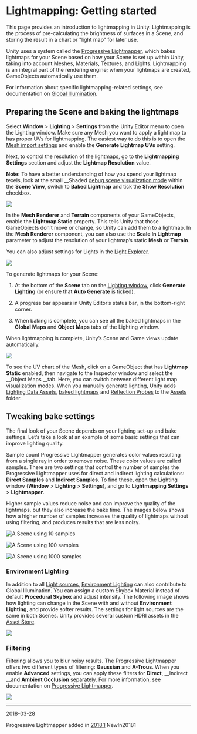 # Lightmapping: Getting started

This page provides an introduction to lightmapping in Unity. Lightmapping is the process of pre-calculating the brightness of surfaces in a Scene, and storing the result in a chart or "light map" for later use.

Unity uses a system called the [Progressive Lightmapper](ProgressiveLightmapper), which bakes lightmaps for your Scene based on how your Scene is set up within Unity, taking into account Meshes, Materials, Textures, and Lights. Lightmapping is an integral part of the rendering engine; when your lightmaps are created, GameObjects automatically use them.

For information about specific lightmapping-related settings, see documentation on [Global Illumination](GlobalIllumination).

## Preparing the Scene and baking the lightmaps

Select __Window__ &gt; __Lighting__ &gt; __Settings__ from the Unity Editor menu to open the Lighting window. Make sure any Mesh you want to apply a light map to has proper UVs for lightmapping. The easiest way to do this is to open the [Mesh import settings](FBXImporter-Model) and enable the __Generate Lightmap UVs__ setting.

Next, to control the resolution of the lightmaps, go to the __Lightmapping Settings__ section and adjust the __Lightmap Resolution__ value. 

__Note:__ To have a better understanding of how you spend your lightmap texels, look at the small __Shaded [debug scene visualization mode](GIVis) within the __Scene View__, switch to __Baked Lightmap__ and tick the __Show Resolution__ checkbox.

![](../uploads/Main/Lightmapping-0.jpg)

In the __Mesh Renderer__ and __Terrain__ components of your GameObjects, enable the __Lightmap Static__ property. This tells Unity that those GameObjects don’t move or change, so Unity can add them to a lightmap. In the __Mesh Renderer__ component, you can also use the __Scale In Lightmap__ parameter to adjust the resolution of your lightmap’s static __Mesh__ or __Terrain__.

You can also adjust settings for Lights in the [Light Explorer](LightingExplorer). 

![](../uploads/Main/Lightmapping-1.jpg)

To generate lightmaps for your Scene:

1. At the bottom of the __Scene__ tab on the [Lighting window](GlobalIllumination), click __Generate Lighting__ (or ensure that __Auto Generate__ is ticked).

2. A progress bar appears in Unity Editor’s status bar, in the bottom-right corner.

3. When baking is complete, you can see all the baked lightmaps in the __Global Maps__ and __Object Maps__ tabs of the Lighting window.

When lightmapping is complete, Unity’s Scene and Game views update automatically.

![](../uploads/Main/Lightmapping-2.jpg)

To see the UV chart of the Mesh, click on a GameObject that has __Lightmap Static__ enabled, then navigate to the Inspector window and select the __Object Maps __tab. Here, you can switch between different light map visualization modes. When you manually generate lighting, Unity adds [Lighting Data Assets](LightmapSnapshot), [baked lightmaps](GlobalIllumination) and [Reflection Probes](ReflectionProbes) to the [Assets](SpecialFolders) folder.

## Tweaking bake settings

The final look of your Scene depends on your lighting set-up and bake settings. Let’s take a look at an example of some basic settings that can improve lighting quality.

Sample count
Progressive Lightmapper generates color values resulting from a single ray in order to remove noise. These color values are called samples. There are two settings that control the number of samples the Progressive Lightmapper uses for direct and indirect lighting calculations: __Direct Samples__ and __Indirect Samples__. To find these, open the Lighting window (__Window__ &gt; __Lighting__ &gt; __Settings__), and go to __Lightmapping Settings__ &gt; __Lightmapper__.

Higher sample values reduce noise and can improve the quality of the lightmaps, but they also increase the bake time. The images below shows how a higher number of samples increases the quality of lightmaps without using filtering, and produces results that are less noisy.

![A Scene using 10 samples](../uploads/Main/Lightmapping-3.jpg)


![A Scene using 100 samples](../uploads/Main/Lightmapping-4.jpg)


![A Scene using 1000 samples](../uploads/Main/Lightmapping-5.jpg)


### Environment Lighting

In addition to all [Light sources](LightSources), [Environment Lighting](GlobalIllumination.html#Environment) can also contribute to Global Illumination. You can assign a custom Skybox Material instead of default __Procedural Skybox__ and adjust intensity. The following image shows how lighting can change in the Scene with and without __Environment Lighting__, and provide softer results. The settings for light sources are the same in both Scenes. Unity provides several custom HDRI assets in the [Asset Store](https://assetstore.unity.com/packages/essentials/beta-projects/unity-hdri-pack-72511).

![](../uploads/Main/Lightmapping-6.jpg)

### Filtering 

Filtering allows you to blur noisy results. The Progressive Lightmapper offers two different types of filtering: __Gaussian__ and __A-Trous__. When you enable __Advanced__ settings, you can apply these filters for __Direct__, __Indirect __and __Ambient Occlusion__ separately. For more information, see documentation on [Progressive Lightmapper](ProgressiveLightmapper).

![](../uploads/Main/Lightmapping-7.jpg)

---

<span class="page-edit"> 2018-03-28  <!-- include IncludeTextAmendPageSomeEdit --></span>

<span class="page-history">Progressive Lightmapper added in [2018.1](https://docs.unity3d.com/2018.1/Documentation/Manual/30_search.html?q=newin20181) <span class="search-words">NewIn20181</span></span>